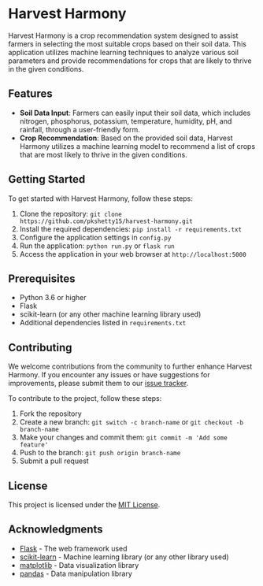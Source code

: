 # Harvest Harmony

Harvest Harmony is a crop recommendation system designed to assist farmers in selecting the most suitable crops based on their soil data. This application utilizes machine learning techniques to analyze various soil parameters and provide recommendations for crops that are likely to thrive in the given conditions.

## Features

- **Soil Data Input**: Farmers can easily input their soil data, which includes nitrogen, phosphorus, potassium, temperature, humidity, pH, and rainfall, through a user-friendly form.
- **Crop Recommendation**: Based on the provided soil data, Harvest Harmony utilizes a machine learning model to recommend a list of crops that are most likely to thrive in the given conditions.

## Getting Started

To get started with Harvest Harmony, follow these steps:

1. Clone the repository: `git clone https://github.com/pkshetty15/harvest-harmony.git`
2. Install the required dependencies: `pip install -r requirements.txt`
3. Configure the application settings in `config.py`
4. Run the application: `python run.py` or `flask run`
5. Access the application in your web browser at `http://localhost:5000`

## Prerequisites

- Python 3.6 or higher
- Flask
- scikit-learn (or any other machine learning library used)
- Additional dependencies listed in `requirements.txt`

## Contributing

We welcome contributions from the community to further enhance Harvest Harmony. If you encounter any issues or have suggestions for improvements, please submit them to our [issue tracker](https://github.com/pkshetty15/harvest-harmony/issues).

To contribute to the project, follow these steps:

1. Fork the repository
2. Create a new branch: `git switch -c branch-name` or `git checkout -b branch-name`
3. Make your changes and commit them: `git commit -m 'Add some feature'`
4. Push to the branch: `git push origin branch-name`
5. Submit a pull request

## License

This project is licensed under the [MIT License](LICENSE).

## Acknowledgments

- [Flask](https://flask.palletsprojects.com/) - The web framework used
- [scikit-learn](https://scikit-learn.org/) - Machine learning library (or any other library used)
- [matplotlib](https://matplotlib.org/) - Data visualization library
- [pandas](https://pandas.pydata.org/) - Data manipulation library
  